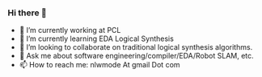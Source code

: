 ### Hi there 👋

- 🔭 I’m currently working at PCL
- 🌱 I’m currently learning EDA Logical Synthesis
- 👯 I’m looking to collaborate on traditional logical synthesis algorithms.
- 💬 Ask me about software engineering/compiler/EDA/Robot SLAM, etc.
- 📫 How to reach me: nlwmode At gmail Dot com
